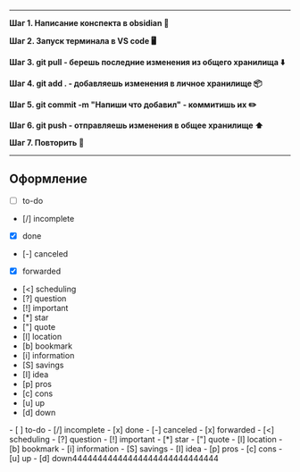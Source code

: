 
---
**Шаг 1. Написание конспекта в obsidian 📝**

**Шаг 2. Запуск терминала в VS code 🖥️**

**Шаг 3. git pull - берешь последние изменения из общего хранилища ⬇️**

**Шаг 4. git add . - добавляешь изменения в личное хранилище 📦**

**Шаг 5. git commit -m "Напиши что добавил" - коммитишь их ✏️**

**Шаг 6. git push - отправляешь изменения в общее хранилище ⬆️**

**Шаг 7. Повторить 🔄**

---

## Оформление

- [ ] to-do                                
- [/] incomplete                    
- [x] done
- [-] canceled
- [x] forwarded
- [<] scheduling
- [?] question
- [!] important
- [*] star
- ["] quote
- [l] location
- [b] bookmark
- [i] information
- [S] savings
- [I] idea
- [p] pros
- [c] cons
- [u] up
- [d] down

\- [ ] to-do
\- [/] incomplete
\- [x] done
\- [-] canceled
\- [x] forwarded
\- [<] scheduling
\- [?] question
\- [!] important
\- [\*] star
\- ["] quote
\- [l] location
\- [b] bookmark
\- [i] information
\- [S] savings
\- [I] idea
\- [p] pros
\- [c] cons
\- [u] up
\- [d] down44444444444444444444444444444